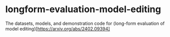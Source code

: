 # longform-evaluation-model-editing
The datasets, models, and demonstration code for (long-form evaluation of model editing)[https://arxiv.org/abs/2402.09394]
